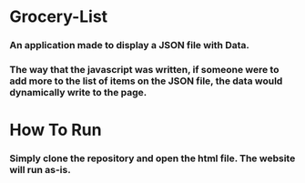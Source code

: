 # Grocery-List
### An application made to display a JSON file with Data.
### The way that the javascript was written, if someone were to add more to the list of items on the JSON file, the data would dynamically write to the page.
# How To Run
### Simply clone the repository and open the html file. The website will run as-is.
